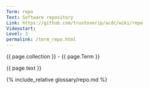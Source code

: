 ```yaml
---
Term: repo
Text: Software repository
Link: https://github.com/trustoverip/acdc/wiki/repo
Videostart: 
Level: 3
permalink: /term_repo.html
---
```


{{ page.collection }} - {{ page.Term }}

   {{ page.text }}

{% include_relative glossary/repo.md %}
